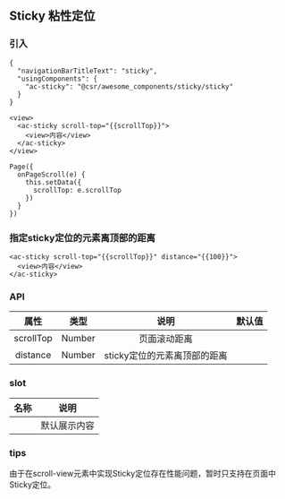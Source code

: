 ## Sticky 粘性定位

### 引入

```
{
  "navigationBarTitleText": "sticky",
  "usingComponents": {
    "ac-sticky": "@csr/awesome_components/sticky/sticky"
  }
}

<view>
  <ac-sticky scroll-top="{{scrollTop}}">
    <view>内容</view>
  </ac-sticky>
</view>

Page({
  onPageScroll(e) {
    this.setData({
      scrollTop: e.scrollTop
    })
  }
})
```

### 指定sticky定位的元素离顶部的距离

```
<ac-sticky scroll-top="{{scrollTop}}" distance="{{100}}">
  <view>内容</view>
</ac-sticky>
```

### API
| 属性 | 类型 | 说明 | 默认值 |
| :---: | :----: | :----: | :----: |
| scrollTop | Number | 页面滚动距离 |
| distance | Number | sticky定位的元素离顶部的距离 |

### slot

| 名称 | 说明 |
| :---: | :----: |
|  | 默认展示内容 |


### tips
由于在scroll-view元素中实现Sticky定位存在性能问题，暂时只支持在页面中Sticky定位。
